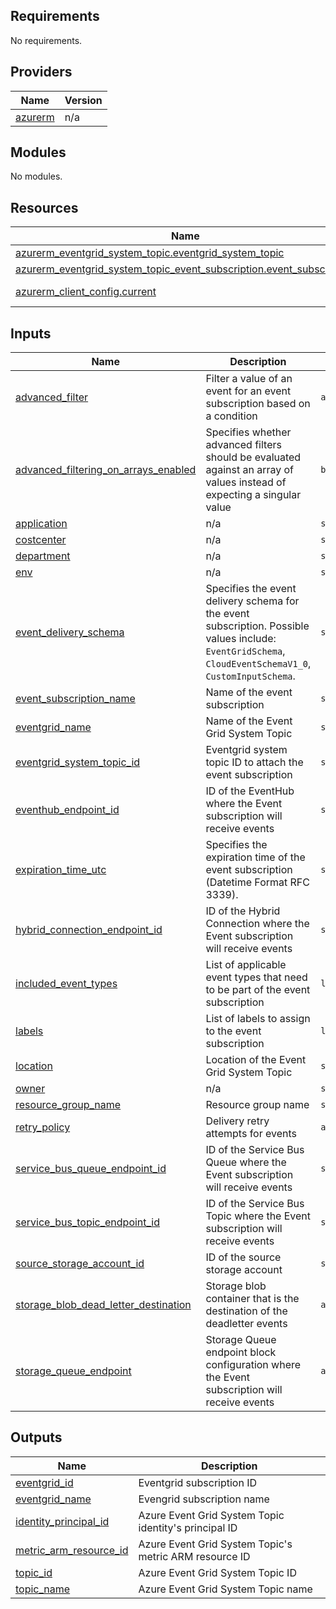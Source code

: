 ## Requirements

No requirements.

## Providers

| Name | Version |
|------|---------|
| <a name="provider_azurerm"></a> [azurerm](#provider\_azurerm) | n/a |

## Modules

No modules.

## Resources

| Name | Type |
|------|------|
| [azurerm_eventgrid_system_topic.eventgrid_system_topic](https://registry.terraform.io/providers/hashicorp/azurerm/latest/docs/resources/eventgrid_system_topic) | resource |
| [azurerm_eventgrid_system_topic_event_subscription.event_subscription](https://registry.terraform.io/providers/hashicorp/azurerm/latest/docs/resources/eventgrid_system_topic_event_subscription) | resource |
| [azurerm_client_config.current](https://registry.terraform.io/providers/hashicorp/azurerm/latest/docs/data-sources/client_config) | data source |

## Inputs

| Name | Description | Type | Default | Required |
|------|-------------|------|---------|:--------:|
| <a name="input_advanced_filter"></a> [advanced\_filter](#input\_advanced\_filter) | Filter a value of an event for an event subscription based on a condition | `any` | `{}` | no |
| <a name="input_advanced_filtering_on_arrays_enabled"></a> [advanced\_filtering\_on\_arrays\_enabled](#input\_advanced\_filtering\_on\_arrays\_enabled) | Specifies whether advanced filters should be evaluated against an array of values instead of expecting a singular value | `bool` | `false` | no |
| <a name="input_application"></a> [application](#input\_application) | n/a | `string` | n/a | yes |
| <a name="input_costcenter"></a> [costcenter](#input\_costcenter) | n/a | `string` | n/a | yes |
| <a name="input_department"></a> [department](#input\_department) | n/a | `string` | n/a | yes |
| <a name="input_env"></a> [env](#input\_env) | n/a | `string` | n/a | yes |
| <a name="input_event_delivery_schema"></a> [event\_delivery\_schema](#input\_event\_delivery\_schema) | Specifies the event delivery schema for the event subscription. Possible values include: `EventGridSchema`, `CloudEventSchemaV1_0`, `CustomInputSchema`. | `string` | `"EventGridSchema"` | no |
| <a name="input_event_subscription_name"></a> [event\_subscription\_name](#input\_event\_subscription\_name) | Name of the event subscription | `string` | n/a | yes |
| <a name="input_eventgrid_name"></a> [eventgrid\_name](#input\_eventgrid\_name) | Name of the Event Grid System Topic | `string` | n/a | yes |
| <a name="input_eventgrid_system_topic_id"></a> [eventgrid\_system\_topic\_id](#input\_eventgrid\_system\_topic\_id) | Eventgrid system topic ID to attach the event subscription | `string` | n/a | yes |
| <a name="input_eventhub_endpoint_id"></a> [eventhub\_endpoint\_id](#input\_eventhub\_endpoint\_id) | ID of the EventHub where the Event subscription will receive events | `string` | `null` | no |
| <a name="input_expiration_time_utc"></a> [expiration\_time\_utc](#input\_expiration\_time\_utc) | Specifies the expiration time of the event subscription (Datetime Format RFC 3339). | `string` | `null` | no |
| <a name="input_hybrid_connection_endpoint_id"></a> [hybrid\_connection\_endpoint\_id](#input\_hybrid\_connection\_endpoint\_id) | ID of the Hybrid Connection where the Event subscription will receive events | `string` | `null` | no |
| <a name="input_included_event_types"></a> [included\_event\_types](#input\_included\_event\_types) | List of applicable event types that need to be part of the event subscription | `list(string)` | `[]` | no |
| <a name="input_labels"></a> [labels](#input\_labels) | List of labels to assign to the event subscription | `list(string)` | `null` | no |
| <a name="input_location"></a> [location](#input\_location) | Location of the Event Grid System Topic | `string` | n/a | yes |
| <a name="input_owner"></a> [owner](#input\_owner) | n/a | `string` | n/a | yes |
| <a name="input_resource_group_name"></a> [resource\_group\_name](#input\_resource\_group\_name) | Resource group name | `string` | n/a | yes |
| <a name="input_retry_policy"></a> [retry\_policy](#input\_retry\_policy) | Delivery retry attempts for events | `any` | `{}` | no |
| <a name="input_service_bus_queue_endpoint_id"></a> [service\_bus\_queue\_endpoint\_id](#input\_service\_bus\_queue\_endpoint\_id) | ID of the Service Bus Queue where the Event subscription will receive events | `string` | `null` | no |
| <a name="input_service_bus_topic_endpoint_id"></a> [service\_bus\_topic\_endpoint\_id](#input\_service\_bus\_topic\_endpoint\_id) | ID of the Service Bus Topic where the Event subscription will receive events | `string` | `null` | no |
| <a name="input_source_storage_account_id"></a> [source\_storage\_account\_id](#input\_source\_storage\_account\_id) | ID of the source storage account | `string` | n/a | yes |
| <a name="input_storage_blob_dead_letter_destination"></a> [storage\_blob\_dead\_letter\_destination](#input\_storage\_blob\_dead\_letter\_destination) | Storage blob container that is the destination of the deadletter events | `any` | `{}` | no |
| <a name="input_storage_queue_endpoint"></a> [storage\_queue\_endpoint](#input\_storage\_queue\_endpoint) | Storage Queue endpoint block configuration where the Event subscription will receive events | `any` | `{}` | no |

## Outputs

| Name | Description |
|------|-------------|
| <a name="output_eventgrid_id"></a> [eventgrid\_id](#output\_eventgrid\_id) | Eventgrid subscription ID |
| <a name="output_eventgrid_name"></a> [eventgrid\_name](#output\_eventgrid\_name) | Evengrid subscription name |
| <a name="output_identity_principal_id"></a> [identity\_principal\_id](#output\_identity\_principal\_id) | Azure Event Grid System Topic identity's principal ID |
| <a name="output_metric_arm_resource_id"></a> [metric\_arm\_resource\_id](#output\_metric\_arm\_resource\_id) | Azure Event Grid System Topic's metric ARM resource ID |
| <a name="output_topic_id"></a> [topic\_id](#output\_topic\_id) | Azure Event Grid System Topic ID |
| <a name="output_topic_name"></a> [topic\_name](#output\_topic\_name) | Azure Event Grid System Topic name |
